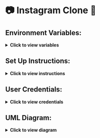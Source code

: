 # 📷 Instagram Clone 🤳

## Environment Variables:

<details>
<summary>
<strong>Click to view variables</strong>
</summary>

-         AUTH_SECRET
-         DATABASE_URL

</details>

## Set Up Instructions:

<details>
<summary>
<strong>Click to view instructions</strong>
</summary>

- Download dependencies by running:

          pnpm install

- Start up the app using:

          pnpm run

</details>

## User Credentials:

<details>
<summary>
<strong>Click to view credentials</strong>
</summary>

- You can use any one of the following credentials:

  ```text
  email: user1@example.com
  password: Abc123*
  ```

  ```text
  email: user2@example.com
  password: Abcd123*
  ```

  ```text
  email: user3@example.com
  password: Abcd123*
  ```

  ```text
  email: user4@example.com
  password: Abcd123*
  ```

  ```text
  email: user5@example.com
  password: Abcd123*
  ```

  ```text
  email: user6@example.com
  password: Abcd123*
  ```

- Or register a new user with a **valid** email and password:

</details>

## UML Diagram:

<details>
<summary>
<strong>Click to view diagram</strong>
</summary>

![UML Diagram](./prisma-uml.png)

</details>
